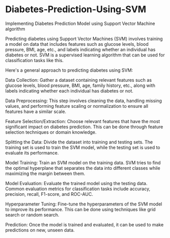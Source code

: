 # Diabetes-Prediction-Using-SVM
Implementing Diabetes Prediction Model using Support Vector Machine algorithm


Predicting diabetes using Support Vector Machines (SVM) involves training a model on data that includes features such as glucose levels, blood pressure, BMI, age, etc., and labels indicating whether an individual has diabetes or not. SVM is a supervised learning algorithm that can be used for classification tasks like this.

Here's a general approach to predicting diabetes using SVM:

Data Collection: Gather a dataset containing relevant features such as glucose levels, blood pressure, BMI, age, family history, etc., along with labels indicating whether each individual has diabetes or not.

Data Preprocessing: This step involves cleaning the data, handling missing values, and performing feature scaling or normalization to ensure all features have a similar scale.

Feature Selection/Extraction: Choose relevant features that have the most significant impact on diabetes prediction. This can be done through feature selection techniques or domain knowledge.

Splitting the Data: Divide the dataset into training and testing sets. The training set is used to train the SVM model, while the testing set is used to evaluate its performance.

Model Training: Train an SVM model on the training data. SVM tries to find the optimal hyperplane that separates the data into different classes while maximizing the margin between them.

Model Evaluation: Evaluate the trained model using the testing data. Common evaluation metrics for classification tasks include accuracy, precision, recall, F1-score, and ROC-AUC.

Hyperparameter Tuning: Fine-tune the hyperparameters of the SVM model to improve its performance. This can be done using techniques like grid search or random search.

Prediction: Once the model is trained and evaluated, it can be used to make predictions on new, unseen data.
